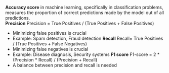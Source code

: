 **Accuracy score** in machine learning, specifically in classification problems, measures the proportion of correct predictions made by the model out of all predictions.  
**Precision** Precision = True Positives / (True Positives + False Positives)
- Minimizing false positives is crucial
- Example: Spam detection, Fraud detection
**Recall** Recall= True Positives / (True Positives + False Negatives)
- Minimizing false negatives is crucial
- Example: Disease diagnosis, Security systems
**F1 score** F1-score = 2 * (Precision * Recall) / (Precision + Recall)
- A balance between precision and recall is needed

